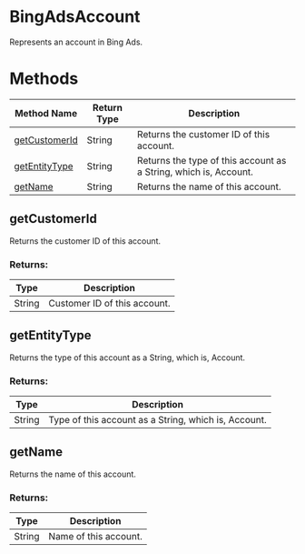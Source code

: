 # BingAdsAccount
Represents an account in Bing Ads.       

# Methods
|Method Name|Return Type|Description|
|-|-|-
[getCustomerId](#getcustomerid)|String|Returns the customer ID of this account.<br />
[getEntityType](#getentitytype)|String|Returns the type of this account as a String, which is, Account.
[getName](#getname)|String|Returns the name of this account.<br />

## <a name="getcustomerid"></a>getCustomerId
Returns the customer ID of this account.

### Returns:
|Type|Description|
|-|-
String|Customer ID of this account.

## <a name="getentitytype"></a>getEntityType
Returns the type of this account as a String, which is, Account.
### Returns:
|Type|Description|
|-|-
String|Type of this account as a String, which is, Account.

## <a name="getname"></a>getName
Returns the name of this account.

### Returns:
|Type|Description|
|-|-
String|Name of this account.

